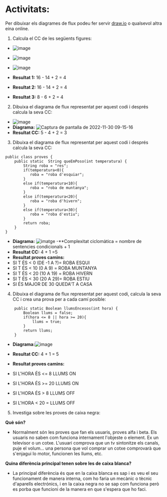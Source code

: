 # Activitats: 

Per dibuixar els diagrames de flux podeu fer servir [draw.io](https://draw.io) o qualsevol altra eina online.

1. Calcula el CC de les següents figures:
  - ![image](https://user-images.githubusercontent.com/110727546/204613022-4ab64342-2e06-438d-a7e8-570685b3c406.png)
  - ![image](https://user-images.githubusercontent.com/110727546/204613180-6d55bf09-28b8-417e-96f4-f71a762ac44c.png)
  - ![image](https://user-images.githubusercontent.com/110727546/204655229-8c3f28d7-3d8b-4746-a55d-331f89da39d2.png)

  - **Resultat 1:**   16 - 14 + 2 = 4
  - **Resultat 2:**   16 - 14 + 2 = 4
  - **Resultat 3:**    8 - 6  + 2 = 4


2. Dibuixa el diagrama de flux representat per aquest codi i després calcula la seva CC:
  - ![image](https://user-images.githubusercontent.com/110727546/204615125-363e5e6c-173b-4ec0-8c0b-cb97985ade06.png)
  - **Diagrama:** 
![Captura de pantalla de 2022-11-30 09-15-16](https://user-images.githubusercontent.com/113586183/204743032-f3e9c96a-a9ec-488d-9aa2-531ab976ed35.png)
  - **Resultat CC:**  5 - 4 + 2 = 3 



3. Dibuixa el diagrama de flux representat per aquest codi i després calcula la seva CC:

```
public class proves {
    public static  String queEmPoso(int temperatura) {
        String roba = "res";
        if(temperatura<0){
           roba = "roba d'esquiar";
        }
        else if(temperatura<10){
           roba = "roba de muntanya";
        }
        else if(temperatura<20){
           roba = "roba d'hivern";
        }
        else if(temperatura<30){
           roba = "roba d'estiu";
        }
        return roba;
    }    
}
```

  - **Diagrama:**
![imatge](https://user-images.githubusercontent.com/113586183/204762562-9d51bffa-0e63-4d4b-bbf5-e36a49439567.png)
-**Complexitat ciclomàtica = nombre de sentencies condicionals + 1
  - **Resultat CC:** 4 + 1 =5
  - **Resultat proves camins:**  
  - SI T ÉS < 0 (DE -1 A ?)= ROBA ESQUI
  - SI T ÉS < 10 (0 A 9) = ROBA MUNTANYA
  - SI T ÉS < 20 (10 A 19) = ROBA HIVERN
  - SI T ÉS < 30 (20 A 29)= ROBA ESTIU
  - SI ÉS MAJOR DE 30 QUEDA'T A CASA

4. Dibuixa el diagrama de flux representat per aquest codi, calcula la seva CC i crea una prova per a cada camí posible:

```
    public static Boolean llumsEncesos(int hora) {
        Boolean llums = false;
        if(hora <= 8 || hora >= 20){
            llums = true;
        }
        return llums;
    }
```
  - **Diagrama:**![image](https://user-images.githubusercontent.com/113586183/204750401-ac88562a-0caf-4f7c-8475-a489339aee8c.png)

  - **Resultat CC:**  4 + 1 = 5
  - **Resultat proves camins:**
  - SI L'HORA ÉS <= 8 LLUMS ON
  - SI L'HORA ÉS >= 20 LLUMS ON
  - SI L'HORA ÉS > 8 LLUMS OFF
  - SI L'HORA < 20 = LLUMS OFF

5. Investiga sobre les proves de caixa negra:

  **Què són?**
  - Normalment són les proves que fan els usuaris, proves alfa i beta. Els usuaris no saben com funciona internament l'objeste o element. Ex un televisor o un cotxe. L'usuari comprova que un tv sintonitze els canals, puje el volum... una persona que vol comprar un cotxe comprovarà que s'enjagui lo motor, funcionen les llums, etc.
   
  **Quina diferència principal tenen sobre les de caixa blanca?**
  - La principal diferència és que en la caixa blanca es sap i es veu el seu funcionament de manera interna, com ho faria un mecànic o tècnic d'aparells electrónics, i en la caixa negra no se sap com funciona però es porba que funcioni de la manera en que s'espera que ho faci.

